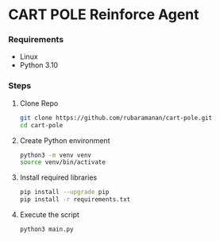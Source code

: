 # CART POLE Reinforce Agent

### Requirements
* Linux
* Python 3.10

### Steps

1. Clone Repo
    ```bash
    git clone https://github.com/rubaramanan/cart-pole.git
    cd cart-pole
    ```
2. Create Python environment
    ```bash
    python3 -m venv venv
    source venv/bin/activate
    ```
3. Install required libraries
    ```bash
    pip install --upgrade pip
    pip install -r requirements.txt
    ```

4. Execute the script
    ```bash
    python3 main.py
    ```